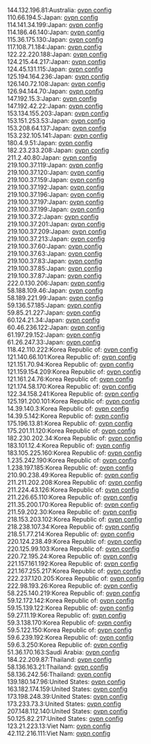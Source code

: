 144.132.196.81:Australia: [ovpn config](vpn/144_132_196_81.ovpn)  
110.66.194.5:Japan: [ovpn config](vpn/110_66_194_5.ovpn)  
114.141.34.199:Japan: [ovpn config](vpn/114_141_34_199.ovpn)  
114.186.46.140:Japan: [ovpn config](vpn/114_186_46_140.ovpn)  
115.36.175.130:Japan: [ovpn config](vpn/115_36_175_130.ovpn)  
117.108.71.184:Japan: [ovpn config](vpn/117_108_71_184.ovpn)  
122.22.220.188:Japan: [ovpn config](vpn/122_22_220_188.ovpn)  
124.215.44.217:Japan: [ovpn config](vpn/124_215_44_217.ovpn)  
124.45.131.115:Japan: [ovpn config](vpn/124_45_131_115.ovpn)  
125.194.164.236:Japan: [ovpn config](vpn/125_194_164_236.ovpn)  
126.140.72.108:Japan: [ovpn config](vpn/126_140_72_108.ovpn)  
126.94.144.70:Japan: [ovpn config](vpn/126_94_144_70.ovpn)  
147.192.15.3:Japan: [ovpn config](vpn/147_192_15_3.ovpn)  
147.192.42.22:Japan: [ovpn config](vpn/147_192_42_22.ovpn)  
153.134.155.203:Japan: [ovpn config](vpn/153_134_155_203.ovpn)  
153.151.253.53:Japan: [ovpn config](vpn/153_151_253_53.ovpn)  
153.208.64.137:Japan: [ovpn config](vpn/153_208_64_137.ovpn)  
153.232.105.141:Japan: [ovpn config](vpn/153_232_105_141.ovpn)  
180.4.9.51:Japan: [ovpn config](vpn/180_4_9_51.ovpn)  
182.23.233.208:Japan: [ovpn config](vpn/182_23_233_208.ovpn)  
211.2.40.80:Japan: [ovpn config](vpn/211_2_40_80.ovpn)  
219.100.37.119:Japan: [ovpn config](vpn/219_100_37_119.ovpn)  
219.100.37.120:Japan: [ovpn config](vpn/219_100_37_120.ovpn)  
219.100.37.159:Japan: [ovpn config](vpn/219_100_37_159.ovpn)  
219.100.37.192:Japan: [ovpn config](vpn/219_100_37_192.ovpn)  
219.100.37.196:Japan: [ovpn config](vpn/219_100_37_196.ovpn)  
219.100.37.197:Japan: [ovpn config](vpn/219_100_37_197.ovpn)  
219.100.37.199:Japan: [ovpn config](vpn/219_100_37_199.ovpn)  
219.100.37.2:Japan: [ovpn config](vpn/219_100_37_2.ovpn)  
219.100.37.201:Japan: [ovpn config](vpn/219_100_37_201.ovpn)  
219.100.37.209:Japan: [ovpn config](vpn/219_100_37_209.ovpn)  
219.100.37.213:Japan: [ovpn config](vpn/219_100_37_213.ovpn)  
219.100.37.60:Japan: [ovpn config](vpn/219_100_37_60.ovpn)  
219.100.37.63:Japan: [ovpn config](vpn/219_100_37_63.ovpn)  
219.100.37.83:Japan: [ovpn config](vpn/219_100_37_83.ovpn)  
219.100.37.85:Japan: [ovpn config](vpn/219_100_37_85.ovpn)  
219.100.37.87:Japan: [ovpn config](vpn/219_100_37_87.ovpn)  
222.0.130.206:Japan: [ovpn config](vpn/222_0_130_206.ovpn)  
58.188.109.46:Japan: [ovpn config](vpn/58_188_109_46.ovpn)  
58.189.221.99:Japan: [ovpn config](vpn/58_189_221_99.ovpn)  
59.136.57.185:Japan: [ovpn config](vpn/59_136_57_185.ovpn)  
59.85.21.227:Japan: [ovpn config](vpn/59_85_21_227.ovpn)  
60.124.21.34:Japan: [ovpn config](vpn/60_124_21_34.ovpn)  
60.46.236.122:Japan: [ovpn config](vpn/60_46_236_122.ovpn)  
61.197.29.152:Japan: [ovpn config](vpn/61_197_29_152.ovpn)  
61.26.247.33:Japan: [ovpn config](vpn/61_26_247_33.ovpn)  
118.42.110.222:Korea Republic of: [ovpn config](vpn/118_42_110_222.ovpn)  
121.140.66.101:Korea Republic of: [ovpn config](vpn/121_140_66_101.ovpn)  
121.151.70.94:Korea Republic of: [ovpn config](vpn/121_151_70_94.ovpn)  
121.159.154.209:Korea Republic of: [ovpn config](vpn/121_159_154_209.ovpn)  
121.161.24.76:Korea Republic of: [ovpn config](vpn/121_161_24_76.ovpn)  
121.174.58.170:Korea Republic of: [ovpn config](vpn/121_174_58_170.ovpn)  
122.34.158.241:Korea Republic of: [ovpn config](vpn/122_34_158_241.ovpn)  
125.191.200.101:Korea Republic of: [ovpn config](vpn/125_191_200_101.ovpn)  
14.39.140.3:Korea Republic of: [ovpn config](vpn/14_39_140_3.ovpn)  
14.39.5.142:Korea Republic of: [ovpn config](vpn/14_39_5_142.ovpn)  
175.196.13.81:Korea Republic of: [ovpn config](vpn/175_196_13_81.ovpn)  
175.201.11.120:Korea Republic of: [ovpn config](vpn/175_201_11_120.ovpn)  
182.230.202.34:Korea Republic of: [ovpn config](vpn/182_230_202_34.ovpn)  
183.101.12.4:Korea Republic of: [ovpn config](vpn/183_101_12_4.ovpn)  
183.105.225.160:Korea Republic of: [ovpn config](vpn/183_105_225_160.ovpn)  
1.235.242.190:Korea Republic of: [ovpn config](vpn/1_235_242_190.ovpn)  
1.238.197.185:Korea Republic of: [ovpn config](vpn/1_238_197_185.ovpn)  
210.90.238.49:Korea Republic of: [ovpn config](vpn/210_90_238_49.ovpn)  
211.211.202.208:Korea Republic of: [ovpn config](vpn/211_211_202_208.ovpn)  
211.224.43.126:Korea Republic of: [ovpn config](vpn/211_224_43_126.ovpn)  
211.226.65.110:Korea Republic of: [ovpn config](vpn/211_226_65_110.ovpn)  
211.35.200.170:Korea Republic of: [ovpn config](vpn/211_35_200_170.ovpn)  
211.59.202.30:Korea Republic of: [ovpn config](vpn/211_59_202_30.ovpn)  
218.153.203.102:Korea Republic of: [ovpn config](vpn/218_153_203_102.ovpn)  
218.238.107.34:Korea Republic of: [ovpn config](vpn/218_238_107_34.ovpn)  
218.51.77.214:Korea Republic of: [ovpn config](vpn/218_51_77_214.ovpn)  
220.124.238.49:Korea Republic of: [ovpn config](vpn/220_124_238_49.ovpn)  
220.125.99.103:Korea Republic of: [ovpn config](vpn/220_125_99_103.ovpn)  
220.72.195.24:Korea Republic of: [ovpn config](vpn/220_72_195_24.ovpn)  
221.157.161.192:Korea Republic of: [ovpn config](vpn/221_157_161_192.ovpn)  
221.167.255.217:Korea Republic of: [ovpn config](vpn/221_167_255_217.ovpn)  
222.237.120.205:Korea Republic of: [ovpn config](vpn/222_237_120_205.ovpn)  
222.98.193.26:Korea Republic of: [ovpn config](vpn/222_98_193_26.ovpn)  
58.225.140.219:Korea Republic of: [ovpn config](vpn/58_225_140_219.ovpn)  
59.12.172.142:Korea Republic of: [ovpn config](vpn/59_12_172_142.ovpn)  
59.15.139.122:Korea Republic of: [ovpn config](vpn/59_15_139_122.ovpn)  
59.27.11.19:Korea Republic of: [ovpn config](vpn/59_27_11_19.ovpn)  
59.3.138.170:Korea Republic of: [ovpn config](vpn/59_3_138_170.ovpn)  
59.5.122.150:Korea Republic of: [ovpn config](vpn/59_5_122_150.ovpn)  
59.6.239.192:Korea Republic of: [ovpn config](vpn/59_6_239_192.ovpn)  
59.6.3.250:Korea Republic of: [ovpn config](vpn/59_6_3_250.ovpn)  
51.36.170.163:Saudi Arabia: [ovpn config](vpn/51_36_170_163.ovpn)  
184.22.209.87:Thailand: [ovpn config](vpn/184_22_209_87.ovpn)  
58.136.163.21:Thailand: [ovpn config](vpn/58_136_163_21.ovpn)  
58.136.242.56:Thailand: [ovpn config](vpn/58_136_242_56.ovpn)  
139.180.147.96:United States: [ovpn config](vpn/139_180_147_96.ovpn)  
163.182.174.159:United States: [ovpn config](vpn/163_182_174_159.ovpn)  
173.198.248.39:United States: [ovpn config](vpn/173_198_248_39.ovpn)  
173.233.73.3:United States: [ovpn config](vpn/173_233_73_3.ovpn)  
207.148.112.140:United States: [ovpn config](vpn/207_148_112_140.ovpn)  
50.125.82.217:United States: [ovpn config](vpn/50_125_82_217.ovpn)  
123.21.223.13:Viet Nam: [ovpn config](vpn/123_21_223_13.ovpn)  
42.112.216.111:Viet Nam: [ovpn config](vpn/42_112_216_111.ovpn)  
